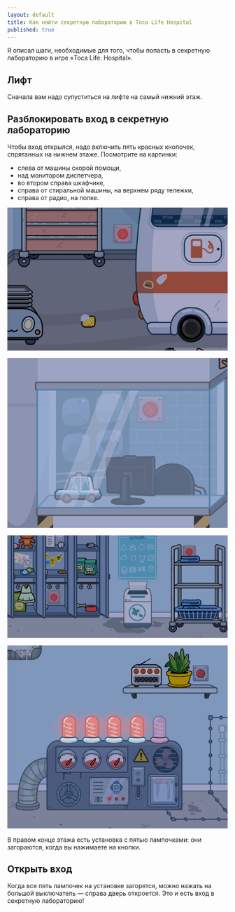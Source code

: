 ```yaml
---
layout: default
title: Как найти секретную лабораторию в Toca Life Hospital
published: true
---
```


Я описал шаги, необходимые для того, чтобы попасть в секретную лабораторию в игре «Toca Life: Hospital».

## Лифт

Сначала вам надо супуститься на лифте на самый нижний этаж.

## Разблокировать вход в секретную лабораторию

Чтобы вход открылся, надо включить пять красных кнопочек, спрятанных на нижнем этаже. Посмотрите на картинки:

- слева от машины скорой помощи,
- над монитором диспетчера,
- во втором справа шкафчике,
- справа от стиральной машины, на верхнем ряду тележки,
- справа от радио, на полке.

![Кнопка за машиной скорой помощи](images/toca-hospital-secret-lab-4.png)

![Кнопка за монитором диспетчера](images/toca-hospital-secret-lab-1.png)

![Кнопки в шкафу и справа от стиральной машины](images/toca-hospital-secret-lab-3.png)

![Кнопка на полке справа от радио](images/toca-hospital-secret-lab-2.png)

В правом конце этажа есть установка с пятью лампочками: они загораются, когда вы нажимаете на кнопки.

## Открыть вход

Когда все пять лампочек на установке загорятся, можно нажать на большой выключатель — справа дверь откроется. Это и есть вход в секретную лабораторию!